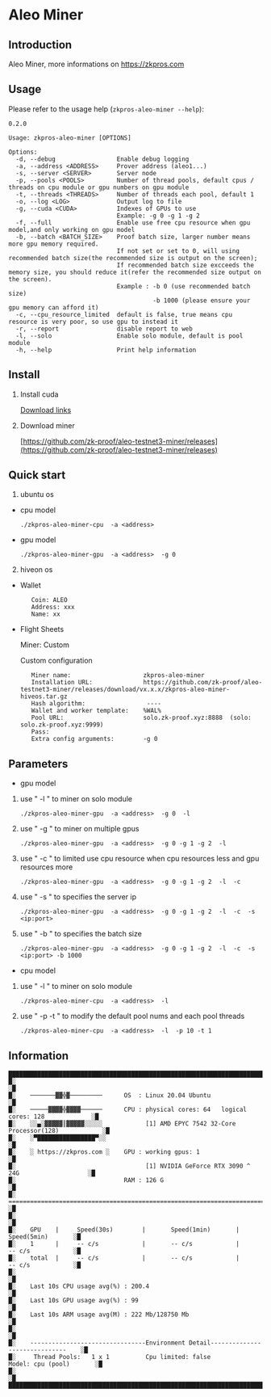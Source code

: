 # Aleo Miner

## Introduction
Aleo Miner, more informations on https://zkpros.com

## Usage

Please refer to the usage help (`zkpros-aleo-miner --help`):

```
0.2.0

Usage: zkpros-aleo-miner [OPTIONS]

Options:
  -d, --debug                 Enable debug logging
  -a, --address <ADDRESS>     Prover address (aleo1...)
  -s, --server <SERVER>       Server node
  -p, --pools <POOLS>         Number of thread pools, default cpus / threads on cpu module or gpu numbers on gpu module
  -t, --threads <THREADS>     Number of threads each pool, default 1
  -o, --log <LOG>             Output log to file
  -g, --cuda <CUDA>           Indexes of GPUs to use
                              Example: -g 0 -g 1 -g 2
  -f, --full                  Enable use free cpu resource when gpu model,and only working on gpu model
  -b, --batch <BATCH_SIZE>    Proof batch size, larger number means more gpu memory required.
                              If not set or set to 0, will using recommended batch size(the recommended size is output on the screen);
                              If recommended batch size excceeds the memory size, you should reduce it(refer the recommended size output on the screen).
                              Example : -b 0 (use recommended batch size)
                                        -b 1000 (please ensure your gpu memory can afford it) 
  -c, --cpu_resource_limited  default is false, true means cpu resource is very poor, so use gpu to instead it
  -r, --report                disable report to web
  -l, --solo                  Enable solo module, default is pool module
  -h, --help                  Print help information

```
## Install

1. Install cuda

   [Download links](https://developer.nvidia.com/cuda-11-6-2-download-archive)


2. Download miner

   [https://github.com/zk-proof/aleo-testnet3-miner/releases](https://github.com/zk-proof/aleo-testnet3-miner/releases)

## Quick start

1. ubuntu os

 - cpu model
    ```
    ./zkpros-aleo-miner-cpu  -a <address>  
    ```
 - gpu model
    ```
    ./zkpros-aleo-miner-gpu  -a <address>  -g 0 
    ```

2. hiveon os
- Wallet
    ```
       Coin: ALEO
       Address: xxx
       Name: xx
     ```

- Flight Sheets
   
  Miner:  Custom

  Custom configuration
    ```
       Miner name:                    zkpros-aleo-miner
       Installation URL:              https://github.com/zk-proof/aleo-testnet3-miner/releases/download/vx.x.x/zkpros-aleo-miner-hiveos.tar.gz
       Hash algorithm:                 ----
       Wallet and worker template:    %WAL%
       Pool URL:                      solo.zk-proof.xyz:8888  (solo: solo.zk-proof.xyz:9999)
       Pass:
       Extra config arguments:        -g 0
     ```
## Parameters
- gpu model
1. use " -l " to miner on solo module
    ```
    ./zkpros-aleo-miner-gpu  -a <address>  -g 0  -l
    ```
2. use " -g  " to miner on multiple gpus

    ```
    ./zkpros-aleo-miner-gpu  -a <address>  -g 0 -g 1 -g 2  -l
    ```
3. use " -c  " to limited use cpu resource when cpu resources less and gpu resources more

    ```
    ./zkpros-aleo-miner-gpu  -a <address>  -g 0 -g 1 -g 2  -l  -c
    ```
4. use " -s  " to specifies the server ip

    ```
    ./zkpros-aleo-miner-gpu  -a <address>  -g 0 -g 1 -g 2  -l  -c  -s <ip:port>
    ```
5. use " -b  " to specifies the batch size

    ```
    ./zkpros-aleo-miner-gpu  -a <address>  -g 0 -g 1 -g 2  -l  -c  -s <ip:port> -b 1000
    ```

- cpu model
1. use " -l " to miner on solo module
    ```
    ./zkpros-aleo-miner-cpu  -a <address>  -l
    ```
2. use " -p  -t " to modify the default pool nums and each pool threads
    ```
    ./zkpros-aleo-miner-cpu  -a <address>  -l  -p 10 -t 1
    ```

## Information
```
████████████████████████████████████████████████████████████████████████████████████████████
█░                                                                                        ░█
█░    ───────▓▓╬▓─────────      OS  : Linux 20.04 Ubuntu                                  ░█
█░    ─────▓▓▓▓╬▓▓▓▓──────      CPU : physical cores: 64   logical cores: 128             ░█
█░    ░░▄░▓▓▓▓▓║▓▓▓▓▓░░░░░            [1] AMD EPYC 7542 32-Core Processor(128)            ░█
█░    ░▀████████████████▀░░                                                               ░█
█░    ░ https://zkpros.com ░    GPU : working gpus: 1                                     ░█
█░                                    [1] NVIDIA GeForce RTX 3090 ^ 24G                   ░█
█░                              RAM : 126 G                                               ░█
█░    ================================================================================    ░█
█░                                                                                        ░█
█░    GPU    |     Speed(30s)        |       Speed(1min)       |        Speed(5min)       ░█
█░    1      |     -- c/s            |       -- c/s            |        -- c/s            ░█
█░    total  |     -- c/s            |       -- c/s            |        -- c/s            ░█
█░                                                                                        ░█
█░    Last 10s CPU usage avg(%) : 200.4                                                   ░█
█░    Last 10s GPU usage avg(%) : 99                                                      ░█
█░    Last 10s ARM usage avg(M) : 222 Mb/128750 Mb                                        ░█
█░                                                                                        ░█
█░    --------------------------------Environment Detail------------------------------    ░█
█░     Thread Pools:   1 x 1          Cpu limited: false          Model: cpu (pool)       ░█
█░                                                                                        ░█
████████████████████████████████████████████████████████████████████████████████████████████
```
